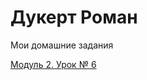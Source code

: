 

# Дукерт Роман
Мои домашние задания

[Модуль 2. Урок № 6](https://dukert-roman.github.io/head/ "сверстаная шапка")
